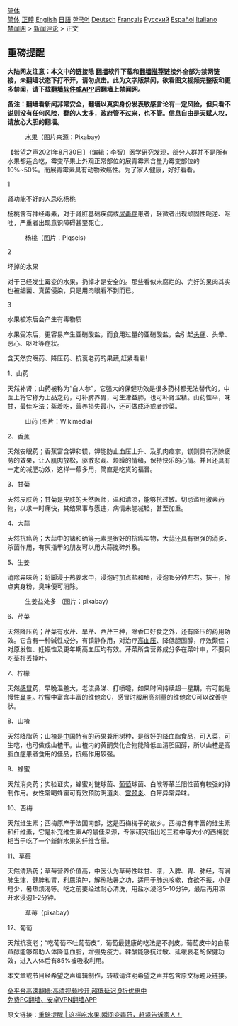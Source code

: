  <!-- 面包屑导航 --> <div class="breadcrumb"><!-- GTranslate: https://gtranslate.io/ -->  <div class="switcher notranslate">  <div class="selected">  <a href="#" onclick="return false;"> 简体</a>  </div>  <div class="option">  <a href="https://www.bannedbook.org" onclick="doGTranslate('zh-CN|zh-CN');jQuery('div.switcher div.selected a').html(jQuery(this).html());return false;" title="简体中文" class="nturl selected"> 简体</a>  <a href="https://www.bannedbook.org/zh-tw/" onclick="doGTranslate('zh-CN|zh-TW');jQuery('div.switcher div.selected a').html(jQuery(this).html());return false;" title="繁體中文" class="nturl"> 正體</a>  <a href="https://www.bannedbook.org/en/" onclick="doGTranslate('zh-CN|en');jQuery('div.switcher div.selected a').html(jQuery(this).html());return false;" title="English" class="nturl"> English</a>  <a href="https://www.bannedbook.org/ja/" onclick="doGTranslate('zh-CN|ja');jQuery('div.switcher div.selected a').html(jQuery(this).html());return false;" title="日本語" class="nturl"> 日語</a>  <a href="https://www.bannedbook.org/ko/" onclick="doGTranslate('zh-CN|ko');jQuery('div.switcher div.selected a').html(jQuery(this).html());return false;" title="한국어" class="nturl"> 한국어</a>  <a href="https://www.bannedbook.org/de/" onclick="doGTranslate('zh-CN|de');jQuery('div.switcher div.selected a').html(jQuery(this).html());return false;" title="Deutsch" class="nturl"> Deutsch</a>  <a href="https://www.bannedbook.org/fr/" onclick="doGTranslate('zh-CN|fr');jQuery('div.switcher div.selected a').html(jQuery(this).html());return false;" title="Français" class="nturl"> Français</a>  <a href="https://www.bannedbook.org/ru/" onclick="doGTranslate('zh-CN|ru');jQuery('div.switcher div.selected a').html(jQuery(this).html());return false;" title="Русский" class="nturl"> Русский</a>  <a href="https://www.bannedbook.org/es/" onclick="doGTranslate('zh-CN|es');jQuery('div.switcher div.selected a').html(jQuery(this).html());return false;" title="Español" class="nturl"> Español</a>  <a href="https://www.bannedbook.org/it/" onclick="doGTranslate('zh-CN|it');jQuery('div.switcher div.selected a').html(jQuery(this).html());return false;" title="Italiano" class="nturl"> Italiano</a>  </div>  </div>      <div class='breadcrumb-sub'><!-- Breadcrumb NavXT 6.3.0 --> <a href="https://www.bannedbook.org/" class="home">禁闻网</a> &gt; <a href="https://www.bannedbook.org/bnews/comments/" class="category">新闻评论</a> &gt; 正文</div></div><h2>重磅提醒</h2> <p class="notice"><b>大陆网友注意：本文中的链接除 <a href="https://github.com/bannedbook/fanqiang" >翻墙</a>软件下载和<a href="https://github.com/killgcd/justmysocks/blob/master/README.md">翻墙推荐</a>链接外全部为禁网链接，未翻墙状态下打不开，请勿点击。此为文字版禁闻，欲看图文视频完整版和更多禁闻，请下载<a href="https://github.com/bannedbook/fanqiang">翻墙软件或APP</a>后翻墙上禁闻网。</p><p>备注：翻墙看新闻非常安全，翻墙以真实身份发表敏感言论有一定风险，但只看不说则没有任何风险，翻的人太多，政府管不过来，也不管。信息自由是天赋人权，请放心大胆的翻墙。</b></p>  <div class="entry"> <figure> <p><figcaption><a href="https://www.bannedbook.org/bnews/tag/%e6%b0%b4%e6%9e%9c/" class="st_tag internal_tag" rel="tag" title="标签 水果 下的日志">水果</a>（图片来源：Pixabay）</figcaption></figure> <p>【<span class='wp_keywordlink_affiliate'><a href="https://www.soundofhope.org" title="希望之声" target="_blank">希望之声</a></span>2021年8月30日】（编辑：李智）医学研究发现，部分人群并不是所有水果都适合吃，霉变苹果上外观正常部位的展青霉素含量为霉变部位的10%~50%。而展青霉素具有动物致癌性。为了家人健康，好好看看。</p> <p>1</p> <p>肾功能不好的人忌吃杨桃</p> <p>杨桃含有神经毒素，对于肾脏基础疾病或<a href="https://www.bannedbook.org/bnews/tag/%e5%b0%bf%e6%af%92%e7%97%87/" class="st_tag internal_tag" rel="tag" title="标签 尿毒症 下的日志">尿毒症</a>患者，轻微者出现顽固性呃逆、呕吐，严重者出现意识障碍甚至死亡。</p> <figure><figcaption>杨桃（图片：Piqsels）</figcaption></figure> <p>2</p> <p>坏掉的水果</p> <p>对于已经发生霉变的水果，扔掉才是安全的。那些看似未腐烂的、完好的果肉其实也被细菌、真菌侵染，只是用肉眼看不到而已。</p> <p>3</p> <p>水果被冻后会产生有毒物质</p>  <p>水果受冻后，更容易产生亚硝酸盐，而食用过量的亚硝酸盐，会引起<a href="https://www.bannedbook.org/bnews/tag/%e5%a4%b4%e7%97%9b/" class="st_tag internal_tag" rel="tag" title="标签 头痛 下的日志">头痛</a>、头晕、恶心、呕吐等症状。</p> <p>含天然安眠药、降压药、抗衰老药的果蔬,赶紧看看!</p> <p>1、山药</p> <p>天然补肾；山药被称为“白人参”，它强大的保健功效是很多药材都无法替代的，中医上将它称为上品之药，可补脾养胃，可生津益肺，也可补肾涩精。山药性平，味甘，最佳吃法：蒸着吃，营养损失最小，还可做成汤或者炒菜。</p> <figure><figcaption>山药  (图片：Wikimedia)</figcaption></figure> <p>2、香蕉</p> <p>天然安眠药；香蕉富含钾和镁，钾能防止血压上升、及肌肉痉挛，镁则具有消除疲劳的效果，让人肌肉放松，驱散悲观、烦躁的情绪，保持快乐的心情。并且还具有一定的减肥功效，这样一蕉多用，简直是吃货的福音。</p> <p>3、甘菊</p> <p>天然皮肤药；甘菊是皮肤的天然医师，温和清凉，能够抗过敏。切忌滥用激素药物，以求一时痛快，其结果事与愿违，病情未能减轻，甚至加重。</p> <p>4、大蒜</p>  <p>天然抗癌药；大蒜中的锗和硒等元素是很好的抗癌实物，大蒜还具有很强的消炎、杀菌作用，有灰指甲的朋友可以用大蒜搅碎外敷。</p> <p>5、生姜</p> <p>消除异味药；将脚浸于热姜水中，浸泡时加点盐和醋，浸泡15分钟左右。抹干，擦点爽身粉，臭味便可消除。</p> <figure><figcaption>生姜益处多   （图片：pixabay）</figcaption></figure> <p>6、芹菜</p> <p>天然降压药；芹菜有水芹、旱芹、西芹三种，除香口好食之外，还有降压的药用功效。它含有一种碱性成分，有镇静作用，对治疗<a href="https://www.bannedbook.org/bnews/tag/%e9%ab%98%e8%a1%80%e5%8e%8b/" class="st_tag internal_tag" rel="tag" title="标签 高血压 下的日志">高血压</a>、降低胆固醇，疗效颇佳；对原发性、妊娠性及更年期高血压均有效。芹菜所含营养成分多在菜叶中，不要只吃茎杆丢掉叶。</p> <p>7、柠檬</p> <p>天然<a href="https://www.bannedbook.org/bnews/tag/%E6%84%9F%E5%86%92/" class="st_tag internal_tag" rel="tag" title="标签 感冒 下的日志">感冒</a>药，早晚温差大，老流鼻涕、打喷嚏，如果时间持续超一星期，有可能是慢性<a href="https://www.bannedbook.org/bnews/tag/%e9%bc%bb%e7%82%8e/" class="st_tag internal_tag" rel="tag" title="标签 鼻炎 下的日志">鼻炎</a>。柠檬中富含丰富的维他命C，感冒时服用高剂量的维他命C可以改善症状。</p> <p>8、山楂</p> <p>天然降脂药；山楂是<span class='wp_keywordlink_affiliate'><a href="https://www.bannedbook.org/" title="中国" target="_blank">中国</a></span>特有的药果兼用树种，是很好的降血脂食品，可入菜，可生吃，也可做成山楂干。山楂内的黄酮类化合物能降低血清胆固醇，所以山楂是高脂血症患者食用的佳品，抗癌作用较强。</p>  <p>9、蜂蜜</p> <p>天然消炎药；实验证实，蜂蜜对链球菌、<a href="https://www.bannedbook.org/bnews/tag/%e8%91%a1%e8%90%84/" class="st_tag internal_tag" rel="tag" title="标签 葡萄 下的日志">葡萄</a>球菌、白喉等革兰阳性菌有较强的抑制作用。女性常喝蜂蜜可有效预防阴道炎、<a href="https://www.bannedbook.org/bnews/tag/%e5%ae%ab%e9%a2%88%e7%82%8e/" class="st_tag internal_tag" rel="tag" title="标签 宫颈炎 下的日志">宫颈炎</a>、白带异常异味。</p> <p>10、西梅</p> <p>天然维生素；西梅原产于法国南部，这是西梅梅子的故乡。西梅含有丰富的维生素和纤维素，它是补充维生素A的最佳来源，专家研究指出吃三粒中等大小的西梅就相当于吃了一个新鲜水果的纤维含量。</p> <p>11、草莓</p> <p>天然清热药；草莓营养价值高，中医认为草莓性味甘、凉，入脾、胃、肺经，有润肺生津，健脾和胃，利尿消肿，解热祛暑之功，适用于肺热咳嗽，食欲不振，小便短少，暑热烦渴等。吃之前要经过耐心清洗，用盐水浸泡5-10分钟，最后再用凉开水浸泡1-2分钟。</p> <figure><figcaption>草莓（pixabay）</figcaption></figure> <p>12、葡萄</p> <p>天然抗衰老；“吃葡萄不吐葡萄皮”，葡萄最健康的吃法是不剥皮。葡萄皮中的白藜芦醇能够帮助人体降低血脂，增强免疫力。鞣酸能够抗过敏、延缓衰老的保健功效，进入人体后有85%被吸收利用。</p> <p>本文章或节目经希望之声编辑制作，转载请注明希望之声并包含原文标题及链接。 </p>  <p class="texttj"> <a href="https://github.com/bannedbook/fanqiang/wiki/V2ray%E6%9C%BA%E5%9C%BA" target="_blank">全平台高速翻墙:高清视频秒开,超低延迟,9折优惠中</a><br/> <a href="https://github.com/bannedbook/fanqiang/wiki/%E7%A6%81%E9%97%BB%E7%BD%91%E5%AE%89%E5%8D%93%E7%BF%BB%E5%A2%99%E6%96%B0%E9%97%BBAPP" target="_blank">免费PC翻墙、安卓VPN翻墙APP</a></p><p>原文链接：<a class="src_link"  href="https://www.soundofhope.org/post/226311" target="_blank">重磅提醒 | 这样吃水果,瞬间变毒药，赶紧告诉家人！</a></p><a name='sharetosocial'></a>  <div style="margin-bottom:5px;padding-bottom:5px;clear:both"> <div id="archive-pix-1" class="banner-ads"> <!-- AuctionX Display platform tag START --> <div id="26318x728x90x621x_ADSLOT2" clicktrack="%%CLICK_URL_ESC%%"></div> <!-- AuctionX Display platform tag END --> </div> <div id="archive-pix-2" class="banner-ads"> <!-- AuctionX Display platform tag START --> <div id="26315x300x250x621x_ADSLOT2" clicktrack="%%CLICK_URL_ESC%%"></div> <!-- AuctionX Display platform tag END --> </div> </div>  <div id="archive-pix-1" class="banner-ads"> <!-- AuctionX Display platform tag START --> <div id="26318x728x90x621x_ADSLOT3" clicktrack="%%CLICK_URL_ESC%%"></div> <!-- AuctionX Display platform tag END --> </div> </div><!--END ENTRY--> 
